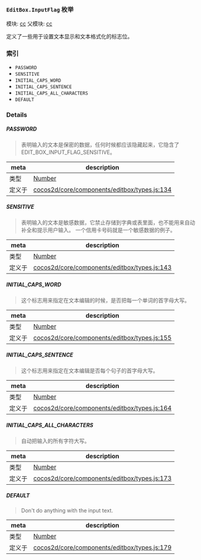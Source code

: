 ### `EditBox.InputFlag` 枚举



模块: [cc](../modules/cc.md)
父模块: [cc](../modules/cc.md)


定义了一些用于设置文本显示和文本格式化的标志位。


### 索引
  - `PASSWORD`
  - `SENSITIVE`
  - `INITIAL_CAPS_WORD`
  - `INITIAL_CAPS_SENTENCE`
  - `INITIAL_CAPS_ALL_CHARACTERS`
  - `DEFAULT`

### Details


##### PASSWORD

> 表明输入的文本是保密的数据，任何时候都应该隐藏起来，它隐含了 EDIT_BOX_INPUT_FLAG_SENSITIVE。

| meta | description |
|------|-------------|
| 类型 | <a href="https://developer.mozilla.org/en/JavaScript/Reference/Global_Objects/Number" class="crosslink external" target="_blank">Number</a> |
| 定义于 | [cocos2d/core/components/editbox/types.js:134](https://github.com/cocos-creator/engine/blob/75ac6640e7f40c3c34c913047be42ae5f8a96d74/cocos2d/core/components/editbox/types.js#L134) |



##### SENSITIVE

> 表明输入的文本是敏感数据，它禁止存储到字典或表里面，也不能用来自动补全和提示用户输入。
一个信用卡号码就是一个敏感数据的例子。

| meta | description |
|------|-------------|
| 类型 | <a href="https://developer.mozilla.org/en/JavaScript/Reference/Global_Objects/Number" class="crosslink external" target="_blank">Number</a> |
| 定义于 | [cocos2d/core/components/editbox/types.js:143](https://github.com/cocos-creator/engine/blob/75ac6640e7f40c3c34c913047be42ae5f8a96d74/cocos2d/core/components/editbox/types.js#L143) |



##### INITIAL_CAPS_WORD

> 这个标志用来指定在文本编辑的时候，是否把每一个单词的首字母大写。

| meta | description |
|------|-------------|
| 类型 | <a href="https://developer.mozilla.org/en/JavaScript/Reference/Global_Objects/Number" class="crosslink external" target="_blank">Number</a> |
| 定义于 | [cocos2d/core/components/editbox/types.js:155](https://github.com/cocos-creator/engine/blob/75ac6640e7f40c3c34c913047be42ae5f8a96d74/cocos2d/core/components/editbox/types.js#L155) |



##### INITIAL_CAPS_SENTENCE

> 这个标志用来指定在文本编辑是否每个句子的首字母大写。

| meta | description |
|------|-------------|
| 类型 | <a href="https://developer.mozilla.org/en/JavaScript/Reference/Global_Objects/Number" class="crosslink external" target="_blank">Number</a> |
| 定义于 | [cocos2d/core/components/editbox/types.js:164](https://github.com/cocos-creator/engine/blob/75ac6640e7f40c3c34c913047be42ae5f8a96d74/cocos2d/core/components/editbox/types.js#L164) |



##### INITIAL_CAPS_ALL_CHARACTERS

> 自动把输入的所有字符大写。

| meta | description |
|------|-------------|
| 类型 | <a href="https://developer.mozilla.org/en/JavaScript/Reference/Global_Objects/Number" class="crosslink external" target="_blank">Number</a> |
| 定义于 | [cocos2d/core/components/editbox/types.js:173](https://github.com/cocos-creator/engine/blob/75ac6640e7f40c3c34c913047be42ae5f8a96d74/cocos2d/core/components/editbox/types.js#L173) |



##### DEFAULT

> Don't do anything with the input text.

| meta | description |
|------|-------------|
| 类型 | <a href="https://developer.mozilla.org/en/JavaScript/Reference/Global_Objects/Number" class="crosslink external" target="_blank">Number</a> |
| 定义于 | [cocos2d/core/components/editbox/types.js:179](https://github.com/cocos-creator/engine/blob/75ac6640e7f40c3c34c913047be42ae5f8a96d74/cocos2d/core/components/editbox/types.js#L179) |


